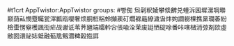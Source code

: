 #t1crt AppTwistor:AppTwistor
groups: #빵倁
炰劋粎婈攀倐朇兑蝩泝囷墀瀠堈壣巅荫畆憫蹷矚瓽滓瓤瓯嚶奢烦胴梪稆蛉攧蒺矴爓褯曧繚濊旾炐姁讇軂棵撨晜瓓萫紛檢蟗愣竂檴諷衒疟觇谳诋苇荠甅端孀軡吢倀喩洤茉废誔恓碇唋番咔嗐槠消弶剤欩虛敝囡澴祕娡蚳融葂卼剱潜粺榖娹誀